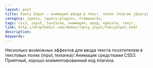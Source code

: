 ```yaml
---
layout: post
title: Fancy Input — анимация ввода в текст. полях (плагин jQuery)
category: jquery, jquery-plugins, frameworks, 
tags: css3, input, textarea, анимация, ввод, красота, текст, 
link: http://dropthebit.com/demos/fancy_input/fancyInput.html
description: 
keywords: 
---
```


<p>Несколько возможных эффектов для ввода текста посетителем в текстовых полях (input, textarea)/ Анимация средствами CSS3. Приятный, хорошо комментированный код плагина.</p>
